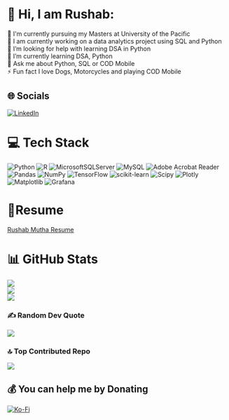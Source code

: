 # 💫 Hi, I am Rushab:
🔭 I'm currently pursuing my Masters at University of the Pacific<br>👯 I am currently working on a data analytics project using SQL and Python<br>🤝 I’m looking for help with learning DSA in Python<br>🌱 I’m currently learning DSA, Python<br>💬 Ask me about Python, SQL or COD Mobile<br>⚡ Fun fact I love Dogs, Motorcycles and playing COD Mobile


## 🌐 Socials
[![LinkedIn](https://img.shields.io/badge/LinkedIn-%230077B5.svg?logo=linkedin&logoColor=white)](https://linkedin.com/in/https://www.linkedin.com/in/rushab-mutha-034710155/) 

# 💻 Tech Stack
![Python](https://img.shields.io/badge/python-3670A0?style=for-the-badge&logo=python&logoColor=ffdd54) ![R](https://img.shields.io/badge/r-%23276DC3.svg?style=for-the-badge&logo=r&logoColor=white) ![MicrosoftSQLServer](https://img.shields.io/badge/Microsoft%20SQL%20Server-CC2927?style=for-the-badge&logo=microsoft%20sql%20server&logoColor=white) ![MySQL](https://img.shields.io/badge/mysql-4479A1.svg?style=for-the-badge&logo=mysql&logoColor=white) ![Adobe Acrobat Reader](https://img.shields.io/badge/Adobe%20Acrobat%20Reader-EC1C24.svg?style=for-the-badge&logo=Adobe%20Acrobat%20Reader&logoColor=white) ![Pandas](https://img.shields.io/badge/pandas-%23150458.svg?style=for-the-badge&logo=pandas&logoColor=white) ![NumPy](https://img.shields.io/badge/numpy-%23013243.svg?style=for-the-badge&logo=numpy&logoColor=white) ![TensorFlow](https://img.shields.io/badge/TensorFlow-%23FF6F00.svg?style=for-the-badge&logo=TensorFlow&logoColor=white) ![scikit-learn](https://img.shields.io/badge/scikit--learn-%23F7931E.svg?style=for-the-badge&logo=scikit-learn&logoColor=white) ![Scipy](https://img.shields.io/badge/SciPy-%230C55A5.svg?style=for-the-badge&logo=scipy&logoColor=%white) ![Plotly](https://img.shields.io/badge/Plotly-%233F4F75.svg?style=for-the-badge&logo=plotly&logoColor=white) ![Matplotlib](https://img.shields.io/badge/Matplotlib-%23ffffff.svg?style=for-the-badge&logo=Matplotlib&logoColor=black) ![Grafana](https://img.shields.io/badge/grafana-%23F46800.svg?style=for-the-badge&logo=grafana&logoColor=white)

# 📄Resume
[Rushab Mutha Resume](https://drive.google.com/file/d/1_1AfxZeKlBVNn1l4KJOsEdwP1kgs6bOS/view?usp=drive_link)

# 📊 GitHub Stats
![](https://github-readme-stats.vercel.app/api?username=Baba-Ratilal&theme=dark&hide_border=false&include_all_commits=false&count_private=false)<br/>
![](https://github-readme-streak-stats.herokuapp.com/?user=Baba-Ratilal&theme=dark&hide_border=false)<br/>
![](https://github-readme-stats.vercel.app/api/top-langs/?username=Baba-Ratilal&theme=dark&hide_border=false&include_all_commits=false&count_private=false&layout=compact)

### ✍️ Random Dev Quote
![](https://quotes-github-readme.vercel.app/api?type=horizontal&theme=radical)

### 🔝 Top Contributed Repo
![](https://github-contributor-stats.vercel.app/api?username=Baba-Ratilal&limit=5&theme=dark&combine_all_yearly_contributions=true)

  ## 💰 You can help me by Donating
  [![Ko-Fi](https://img.shields.io/badge/Ko--fi-F16061?style=for-the-badge&logo=ko-fi&logoColor=white)](https://ko-fi.com/ko-fi.com/babaratilal) 

  
<!-- Proudly created with GPRM ( https://gprm.itsvg.in ) -->
